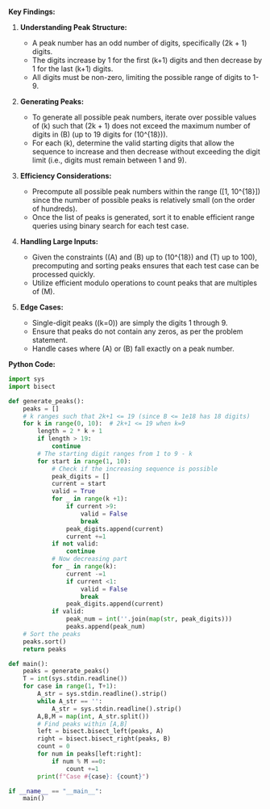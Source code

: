 **Key Findings:**

1. **Understanding Peak Structure:**
   - A peak number has an odd number of digits, specifically \(2k + 1\) digits.
   - The digits increase by 1 for the first \(k+1\) digits and then decrease by 1 for the last \(k+1\) digits.
   - All digits must be non-zero, limiting the possible range of digits to 1-9.

2. **Generating Peaks:**
   - To generate all possible peak numbers, iterate over possible values of \(k\) such that \(2k + 1\) does not exceed the maximum number of digits in \(B\) (up to 19 digits for \(10^{18}\)).
   - For each \(k\), determine the valid starting digits that allow the sequence to increase and then decrease without exceeding the digit limit (i.e., digits must remain between 1 and 9).

3. **Efficiency Considerations:**
   - Precompute all possible peak numbers within the range \([1, 10^{18}]\) since the number of possible peaks is relatively small (on the order of hundreds).
   - Once the list of peaks is generated, sort it to enable efficient range queries using binary search for each test case.

4. **Handling Large Inputs:**
   - Given the constraints (\(A\) and \(B\) up to \(10^{18}\) and \(T\) up to 100), precomputing and sorting peaks ensures that each test case can be processed quickly.
   - Utilize efficient modulo operations to count peaks that are multiples of \(M\).

5. **Edge Cases:**
   - Single-digit peaks (\(k=0\)) are simply the digits 1 through 9.
   - Ensure that peaks do not contain any zeros, as per the problem statement.
   - Handle cases where \(A\) or \(B\) fall exactly on a peak number.

**Python Code:**

```python
import sys
import bisect

def generate_peaks():
    peaks = []
    # k ranges such that 2k+1 <= 19 (since B <= 1e18 has 18 digits)
    for k in range(0, 10):  # 2k+1 <= 19 when k=9
        length = 2 * k + 1
        if length > 19:
            continue
        # The starting digit ranges from 1 to 9 - k
        for start in range(1, 10):
            # Check if the increasing sequence is possible
            peak_digits = []
            current = start
            valid = True
            for _ in range(k +1):
                if current >9:
                    valid = False
                    break
                peak_digits.append(current)
                current +=1
            if not valid:
                continue
            # Now decreasing part
            for _ in range(k):
                current -=1
                if current <1:
                    valid = False
                    break
                peak_digits.append(current)
            if valid:
                peak_num = int(''.join(map(str, peak_digits)))
                peaks.append(peak_num)
    # Sort the peaks
    peaks.sort()
    return peaks

def main():
    peaks = generate_peaks()
    T = int(sys.stdin.readline())
    for case in range(1, T+1):
        A_str = sys.stdin.readline().strip()
        while A_str == '':
            A_str = sys.stdin.readline().strip()
        A,B,M = map(int, A_str.split())
        # Find peaks within [A,B]
        left = bisect.bisect_left(peaks, A)
        right = bisect.bisect_right(peaks, B)
        count = 0
        for num in peaks[left:right]:
            if num % M ==0:
                count +=1
        print(f"Case #{case}: {count}")

if __name__ == "__main__":
    main()
```
